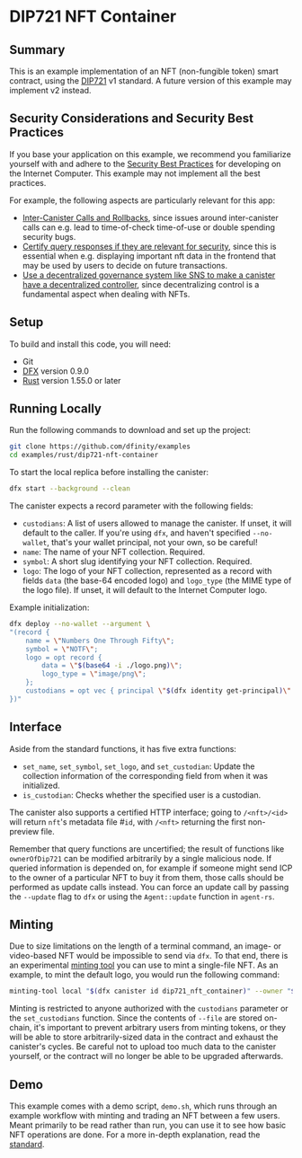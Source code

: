 # DIP721 NFT Container

## Summary

This is an example implementation of an NFT (non-fungible token) smart contract, using the [DIP721] v1 standard. A future version of this example may implement v2 instead.

## Security Considerations and Security Best Practices

If you base your application on this example, we recommend you familiarize yourself with and adhere to the [Security Best Practices](https://internetcomputer.org/docs/current/references/security/) for developing on the Internet Computer. This example may not implement all the best practices.

For example, the following aspects are particularly relevant for this app:
* [Inter-Canister Calls and Rollbacks](https://internetcomputer.org/docs/current/references/security/rust-canister-development-security-best-practices/#inter-canister-calls-and-rollbacks), since issues around inter-canister calls can e.g. lead to time-of-check time-of-use or double spending security bugs.
* [Certify query responses if they are relevant for security](https://internetcomputer.org/docs/current/references/security/general-security-best-practices#certify-query-responses-if-they-are-relevant-for-security), since this is essential when e.g. displaying important nft data in the frontend that may be used by users to decide on future transactions.
* [Use a decentralized governance system like SNS to make a canister have a decentralized controller](https://internetcomputer.org/docs/current/references/security/rust-canister-development-security-best-practices#use-a-decentralized-governance-system-like-sns-to-make-a-canister-have-a-decentralized-controller), since decentralizing control is a fundamental aspect when dealing with NFTs.


## Setup

To build and install this code, you will need:

- Git
- [DFX] version 0.9.0
- [Rust] version 1.55.0 or later

## Running Locally

Run the following commands to download and set up the project:

```sh
git clone https://github.com/dfinity/examples
cd examples/rust/dip721-nft-container
```

To start the local replica before installing the canister:

```sh
dfx start --background --clean
```

The canister expects a record parameter with the following fields:

- `custodians`: A list of users allowed to manage the canister. If unset, it will default to the caller. If you're using `dfx`, and haven't specified `--no-wallet`, that's your wallet principal, not your own, so be careful!
- `name`: The name of your NFT collection. Required.
- `symbol`: A short slug identifying your NFT collection. Required.
- `logo`: The logo of your NFT collection, represented as a record with fields `data` (the base-64 encoded logo) and `logo_type` (the MIME type of the logo file). If unset, it will default to the Internet Computer logo.

Example initialization:
```sh
dfx deploy --no-wallet --argument \
"(record {
    name = \"Numbers One Through Fifty\";
    symbol = \"NOTF\";
    logo = opt record {
        data = \"$(base64 -i ./logo.png)\";
        logo_type = \"image/png\";
    };
    custodians = opt vec { principal \"$(dfx identity get-principal)\" };
})"
```

## Interface

Aside from the standard functions, it has five extra functions:

- `set_name`, `set_symbol`, `set_logo`, and `set_custodian`: Update the collection information of the corresponding field from when it was initialized.
- `is_custodian`: Checks whether the specified user is a custodian.

The canister also supports a certified HTTP interface; going to `/<nft>/<id>` will return `nft`'s metadata file #`id`, with `/<nft>` returning the first non-preview file.

Remember that query functions are uncertified; the result of functions like `ownerOfDip721` can be modified arbitrarily by a single malicious node. If queried information is depended on, for example if someone might send ICP to the owner of a particular NFT to buy it from them, those calls should be performed as update calls instead. You can force an update call by passing the `--update` flag to `dfx` or using the `Agent::update` function in `agent-rs`.

## Minting

Due to size limitations on the length of a terminal command, an image- or video-based NFT would be impossible to send via `dfx`. To that end, there is an experimental [minting tool][mint] you can use to mint a single-file NFT. As an example, to mint the default logo, you would run the following command:

```sh
minting-tool local "$(dfx canister id dip721_nft_container)" --owner "$(dfx identity get-principal)" --file ./logo.png --sha2-auto
```

Minting is restricted to anyone authorized with the `custodians` parameter or the `set_custodians` function. Since the contents of `--file` are stored on-chain, it's important to prevent arbitrary users from minting tokens, or they will be able to store arbitrarily-sized data in the contract and exhaust the canister's cycles. Be careful not to upload too much data to the canister yourself, or the contract will no longer be able to be upgraded afterwards.

## Demo

This example comes with a demo script, `demo.sh`, which runs through an example workflow with minting and trading an NFT between a few users. Meant primarily to be read rather than run, you can use it to see how basic NFT operations are done. For a more in-depth explanation, read the [standard][DIP721].

[DFX]: https://smartcontracts.org/docs/developers-guide/install-upgrade-remove.html
[Rust]: https://rustup.rs
[DIP721]: https://github.com/Psychedelic/DIP721
[mint]: https://github.com/dfinity/experimental-minting-tool
